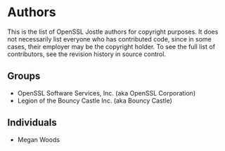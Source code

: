 Authors
=======

This is the list of OpenSSL Jostle authors for copyright purposes.
It does not necessarily list everyone who has contributed code,
since in some cases, their employer may be the copyright holder.
To see the full list of contributors, see the revision history in
source control.

Groups
------

 * OpenSSL Software Services, Inc. (aka OpenSSL Corporation)
 * Legion of the Bouncy Castle Inc. (aka Bouncy Castle)

Individuals
-----------

 * Megan Woods

